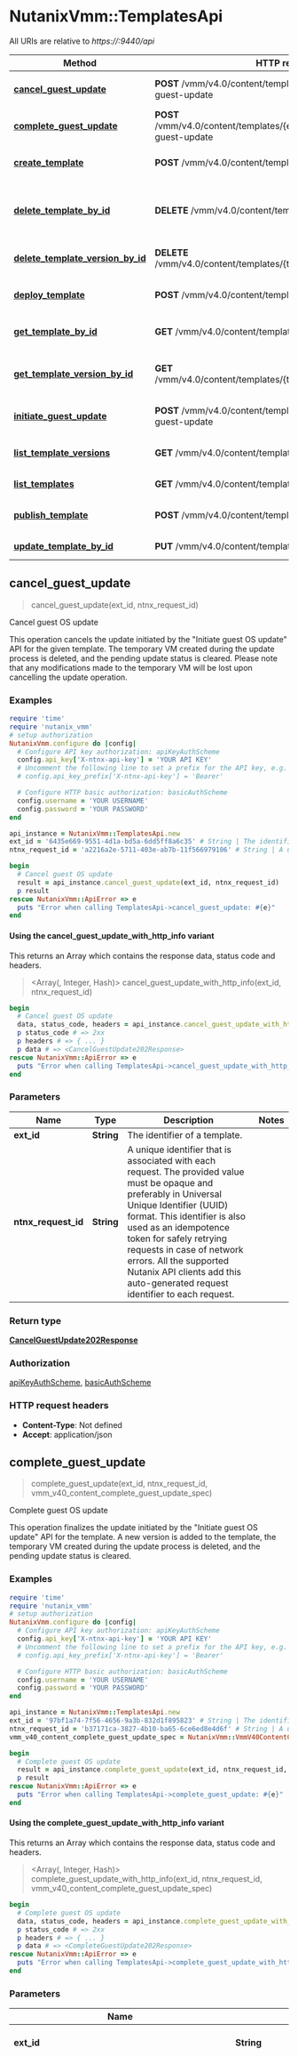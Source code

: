 # NutanixVmm::TemplatesApi

All URIs are relative to *https://:9440/api*

| Method | HTTP request | Description |
| ------ | ------------ | ----------- |
| [**cancel_guest_update**](TemplatesApi.md#cancel_guest_update) | **POST** /vmm/v4.0/content/templates/{extId}/$actions/cancel-guest-update | Cancel guest OS update |
| [**complete_guest_update**](TemplatesApi.md#complete_guest_update) | **POST** /vmm/v4.0/content/templates/{extId}/$actions/complete-guest-update | Complete guest OS update |
| [**create_template**](TemplatesApi.md#create_template) | **POST** /vmm/v4.0/content/templates | Create template from a VM |
| [**delete_template_by_id**](TemplatesApi.md#delete_template_by_id) | **DELETE** /vmm/v4.0/content/templates/{extId} | Delete a template and its associated versions |
| [**delete_template_version_by_id**](TemplatesApi.md#delete_template_version_by_id) | **DELETE** /vmm/v4.0/content/templates/{templateExtId}/versions/{extId} | Delete a template version |
| [**deploy_template**](TemplatesApi.md#deploy_template) | **POST** /vmm/v4.0/content/templates/{extId}/$actions/deploy | Deploy VMs from a template |
| [**get_template_by_id**](TemplatesApi.md#get_template_by_id) | **GET** /vmm/v4.0/content/templates/{extId} | Get template details |
| [**get_template_version_by_id**](TemplatesApi.md#get_template_version_by_id) | **GET** /vmm/v4.0/content/templates/{templateExtId}/versions/{extId} | Get the template version detail |
| [**initiate_guest_update**](TemplatesApi.md#initiate_guest_update) | **POST** /vmm/v4.0/content/templates/{extId}/$actions/initiate-guest-update | Initiate guest OS updates |
| [**list_template_versions**](TemplatesApi.md#list_template_versions) | **GET** /vmm/v4.0/content/templates/{templateExtId}/versions | List all versions in a template |
| [**list_templates**](TemplatesApi.md#list_templates) | **GET** /vmm/v4.0/content/templates | List all templates |
| [**publish_template**](TemplatesApi.md#publish_template) | **POST** /vmm/v4.0/content/templates/{extId}/$actions/publish | Set an active version |
| [**update_template_by_id**](TemplatesApi.md#update_template_by_id) | **PUT** /vmm/v4.0/content/templates/{extId} | Update a template |


## cancel_guest_update

> <CancelGuestUpdate202Response> cancel_guest_update(ext_id, ntnx_request_id)

Cancel guest OS update

This operation cancels the update initiated by the \"Initiate guest OS update\" API for the given template. The temporary VM created during the update process is deleted, and the pending update status is cleared. Please note that any modifications made to the temporary VM will be lost upon cancelling the update operation. 

### Examples

```ruby
require 'time'
require 'nutanix_vmm'
# setup authorization
NutanixVmm.configure do |config|
  # Configure API key authorization: apiKeyAuthScheme
  config.api_key['X-ntnx-api-key'] = 'YOUR API KEY'
  # Uncomment the following line to set a prefix for the API key, e.g. 'Bearer' (defaults to nil)
  # config.api_key_prefix['X-ntnx-api-key'] = 'Bearer'

  # Configure HTTP basic authorization: basicAuthScheme
  config.username = 'YOUR USERNAME'
  config.password = 'YOUR PASSWORD'
end

api_instance = NutanixVmm::TemplatesApi.new
ext_id = '6435e669-9551-4d1a-bd5a-6dd5ff8a6c35' # String | The identifier of a template.
ntnx_request_id = 'a2216a2e-5711-403e-ab7b-11f566979106' # String | A unique identifier that is associated with each request. The provided value must be opaque and preferably in Universal Unique Identifier (UUID) format. This identifier is also used as an idempotence token for safely retrying requests in case of network errors. All the supported Nutanix API clients add this auto-generated request identifier to each request. 

begin
  # Cancel guest OS update
  result = api_instance.cancel_guest_update(ext_id, ntnx_request_id)
  p result
rescue NutanixVmm::ApiError => e
  puts "Error when calling TemplatesApi->cancel_guest_update: #{e}"
end
```

#### Using the cancel_guest_update_with_http_info variant

This returns an Array which contains the response data, status code and headers.

> <Array(<CancelGuestUpdate202Response>, Integer, Hash)> cancel_guest_update_with_http_info(ext_id, ntnx_request_id)

```ruby
begin
  # Cancel guest OS update
  data, status_code, headers = api_instance.cancel_guest_update_with_http_info(ext_id, ntnx_request_id)
  p status_code # => 2xx
  p headers # => { ... }
  p data # => <CancelGuestUpdate202Response>
rescue NutanixVmm::ApiError => e
  puts "Error when calling TemplatesApi->cancel_guest_update_with_http_info: #{e}"
end
```

### Parameters

| Name | Type | Description | Notes |
| ---- | ---- | ----------- | ----- |
| **ext_id** | **String** | The identifier of a template. |  |
| **ntnx_request_id** | **String** | A unique identifier that is associated with each request. The provided value must be opaque and preferably in Universal Unique Identifier (UUID) format. This identifier is also used as an idempotence token for safely retrying requests in case of network errors. All the supported Nutanix API clients add this auto-generated request identifier to each request.  |  |

### Return type

[**CancelGuestUpdate202Response**](CancelGuestUpdate202Response.md)

### Authorization

[apiKeyAuthScheme](../README.md#apiKeyAuthScheme), [basicAuthScheme](../README.md#basicAuthScheme)

### HTTP request headers

- **Content-Type**: Not defined
- **Accept**: application/json


## complete_guest_update

> <CompleteGuestUpdate202Response> complete_guest_update(ext_id, ntnx_request_id, vmm_v40_content_complete_guest_update_spec)

Complete guest OS update

This operation finalizes the update initiated by the \"Initiate guest OS update\" API for the template. A new version is added to the template, the temporary VM created during the update process is deleted, and the pending update status is cleared. 

### Examples

```ruby
require 'time'
require 'nutanix_vmm'
# setup authorization
NutanixVmm.configure do |config|
  # Configure API key authorization: apiKeyAuthScheme
  config.api_key['X-ntnx-api-key'] = 'YOUR API KEY'
  # Uncomment the following line to set a prefix for the API key, e.g. 'Bearer' (defaults to nil)
  # config.api_key_prefix['X-ntnx-api-key'] = 'Bearer'

  # Configure HTTP basic authorization: basicAuthScheme
  config.username = 'YOUR USERNAME'
  config.password = 'YOUR PASSWORD'
end

api_instance = NutanixVmm::TemplatesApi.new
ext_id = '97bf1a74-7f56-4656-9a3b-832d1f895823' # String | The identifier of a template.
ntnx_request_id = 'b37171ca-3827-4b10-ba65-6ce6ed8e4d6f' # String | A unique identifier that is associated with each request. The provided value must be opaque and preferably in Universal Unique Identifier (UUID) format. This identifier is also used as an idempotence token for safely retrying requests in case of network errors. All the supported Nutanix API clients add this auto-generated request identifier to each request. 
vmm_v40_content_complete_guest_update_spec = NutanixVmm::VmmV40ContentCompleteGuestUpdateSpec.new({version_name: 'v2.1', version_description: 'Updated version with 8GB memory.'}) # VmmV40ContentCompleteGuestUpdateSpec | Request to complete the ongoing guest update on a template.

begin
  # Complete guest OS update
  result = api_instance.complete_guest_update(ext_id, ntnx_request_id, vmm_v40_content_complete_guest_update_spec)
  p result
rescue NutanixVmm::ApiError => e
  puts "Error when calling TemplatesApi->complete_guest_update: #{e}"
end
```

#### Using the complete_guest_update_with_http_info variant

This returns an Array which contains the response data, status code and headers.

> <Array(<CompleteGuestUpdate202Response>, Integer, Hash)> complete_guest_update_with_http_info(ext_id, ntnx_request_id, vmm_v40_content_complete_guest_update_spec)

```ruby
begin
  # Complete guest OS update
  data, status_code, headers = api_instance.complete_guest_update_with_http_info(ext_id, ntnx_request_id, vmm_v40_content_complete_guest_update_spec)
  p status_code # => 2xx
  p headers # => { ... }
  p data # => <CompleteGuestUpdate202Response>
rescue NutanixVmm::ApiError => e
  puts "Error when calling TemplatesApi->complete_guest_update_with_http_info: #{e}"
end
```

### Parameters

| Name | Type | Description | Notes |
| ---- | ---- | ----------- | ----- |
| **ext_id** | **String** | The identifier of a template. |  |
| **ntnx_request_id** | **String** | A unique identifier that is associated with each request. The provided value must be opaque and preferably in Universal Unique Identifier (UUID) format. This identifier is also used as an idempotence token for safely retrying requests in case of network errors. All the supported Nutanix API clients add this auto-generated request identifier to each request.  |  |
| **vmm_v40_content_complete_guest_update_spec** | [**VmmV40ContentCompleteGuestUpdateSpec**](VmmV40ContentCompleteGuestUpdateSpec.md) | Request to complete the ongoing guest update on a template. |  |

### Return type

[**CompleteGuestUpdate202Response**](CompleteGuestUpdate202Response.md)

### Authorization

[apiKeyAuthScheme](../README.md#apiKeyAuthScheme), [basicAuthScheme](../README.md#basicAuthScheme)

### HTTP request headers

- **Content-Type**: application/json
- **Accept**: application/json


## create_template

> <CreateTemplate202Response> create_template(ntnx_request_id, vmm_v40_content_template)

Create template from a VM

Creates a template from the given VM identifier. A template stores the VM configuration and disks from the source VM. 

### Examples

```ruby
require 'time'
require 'nutanix_vmm'
# setup authorization
NutanixVmm.configure do |config|
  # Configure API key authorization: apiKeyAuthScheme
  config.api_key['X-ntnx-api-key'] = 'YOUR API KEY'
  # Uncomment the following line to set a prefix for the API key, e.g. 'Bearer' (defaults to nil)
  # config.api_key_prefix['X-ntnx-api-key'] = 'Bearer'

  # Configure HTTP basic authorization: basicAuthScheme
  config.username = 'YOUR USERNAME'
  config.password = 'YOUR PASSWORD'
end

api_instance = NutanixVmm::TemplatesApi.new
ntnx_request_id = '5e9c8e77-795f-4ca0-b022-27220c83c6c9' # String | A unique identifier that is associated with each request. The provided value must be opaque and preferably in Universal Unique Identifier (UUID) format. This identifier is also used as an idempotence token for safely retrying requests in case of network errors. All the supported Nutanix API clients add this auto-generated request identifier to each request. 
vmm_v40_content_template = NutanixVmm::VmmV40ContentTemplate.new # VmmV40ContentTemplate | Request to create a template.

begin
  # Create template from a VM
  result = api_instance.create_template(ntnx_request_id, vmm_v40_content_template)
  p result
rescue NutanixVmm::ApiError => e
  puts "Error when calling TemplatesApi->create_template: #{e}"
end
```

#### Using the create_template_with_http_info variant

This returns an Array which contains the response data, status code and headers.

> <Array(<CreateTemplate202Response>, Integer, Hash)> create_template_with_http_info(ntnx_request_id, vmm_v40_content_template)

```ruby
begin
  # Create template from a VM
  data, status_code, headers = api_instance.create_template_with_http_info(ntnx_request_id, vmm_v40_content_template)
  p status_code # => 2xx
  p headers # => { ... }
  p data # => <CreateTemplate202Response>
rescue NutanixVmm::ApiError => e
  puts "Error when calling TemplatesApi->create_template_with_http_info: #{e}"
end
```

### Parameters

| Name | Type | Description | Notes |
| ---- | ---- | ----------- | ----- |
| **ntnx_request_id** | **String** | A unique identifier that is associated with each request. The provided value must be opaque and preferably in Universal Unique Identifier (UUID) format. This identifier is also used as an idempotence token for safely retrying requests in case of network errors. All the supported Nutanix API clients add this auto-generated request identifier to each request.  |  |
| **vmm_v40_content_template** | [**VmmV40ContentTemplate**](VmmV40ContentTemplate.md) | Request to create a template. |  |

### Return type

[**CreateTemplate202Response**](CreateTemplate202Response.md)

### Authorization

[apiKeyAuthScheme](../README.md#apiKeyAuthScheme), [basicAuthScheme](../README.md#basicAuthScheme)

### HTTP request headers

- **Content-Type**: application/json
- **Accept**: application/json


## delete_template_by_id

> <DeleteTemplateById202Response> delete_template_by_id(ext_id, ntnx_request_id)

Delete a template and its associated versions

Deletes the template and all of its versions for a given template identifier.

### Examples

```ruby
require 'time'
require 'nutanix_vmm'
# setup authorization
NutanixVmm.configure do |config|
  # Configure API key authorization: apiKeyAuthScheme
  config.api_key['X-ntnx-api-key'] = 'YOUR API KEY'
  # Uncomment the following line to set a prefix for the API key, e.g. 'Bearer' (defaults to nil)
  # config.api_key_prefix['X-ntnx-api-key'] = 'Bearer'

  # Configure HTTP basic authorization: basicAuthScheme
  config.username = 'YOUR USERNAME'
  config.password = 'YOUR PASSWORD'
end

api_instance = NutanixVmm::TemplatesApi.new
ext_id = 'df8eacd0-f3c9-4b45-a53a-0d2b13158bf0' # String | The identifier of a template.
ntnx_request_id = 'c2009969-30d0-474b-b8f6-947b70d63c00' # String | A unique identifier that is associated with each request. The provided value must be opaque and preferably in Universal Unique Identifier (UUID) format. This identifier is also used as an idempotence token for safely retrying requests in case of network errors. All the supported Nutanix API clients add this auto-generated request identifier to each request. 

begin
  # Delete a template and its associated versions
  result = api_instance.delete_template_by_id(ext_id, ntnx_request_id)
  p result
rescue NutanixVmm::ApiError => e
  puts "Error when calling TemplatesApi->delete_template_by_id: #{e}"
end
```

#### Using the delete_template_by_id_with_http_info variant

This returns an Array which contains the response data, status code and headers.

> <Array(<DeleteTemplateById202Response>, Integer, Hash)> delete_template_by_id_with_http_info(ext_id, ntnx_request_id)

```ruby
begin
  # Delete a template and its associated versions
  data, status_code, headers = api_instance.delete_template_by_id_with_http_info(ext_id, ntnx_request_id)
  p status_code # => 2xx
  p headers # => { ... }
  p data # => <DeleteTemplateById202Response>
rescue NutanixVmm::ApiError => e
  puts "Error when calling TemplatesApi->delete_template_by_id_with_http_info: #{e}"
end
```

### Parameters

| Name | Type | Description | Notes |
| ---- | ---- | ----------- | ----- |
| **ext_id** | **String** | The identifier of a template. |  |
| **ntnx_request_id** | **String** | A unique identifier that is associated with each request. The provided value must be opaque and preferably in Universal Unique Identifier (UUID) format. This identifier is also used as an idempotence token for safely retrying requests in case of network errors. All the supported Nutanix API clients add this auto-generated request identifier to each request.  |  |

### Return type

[**DeleteTemplateById202Response**](DeleteTemplateById202Response.md)

### Authorization

[apiKeyAuthScheme](../README.md#apiKeyAuthScheme), [basicAuthScheme](../README.md#basicAuthScheme)

### HTTP request headers

- **Content-Type**: Not defined
- **Accept**: application/json


## delete_template_version_by_id

> <DeleteTemplateVersionById202Response> delete_template_version_by_id(template_ext_id, ext_id, ntnx_request_id)

Delete a template version

Deletes a version for the given template version identifier.

### Examples

```ruby
require 'time'
require 'nutanix_vmm'
# setup authorization
NutanixVmm.configure do |config|
  # Configure API key authorization: apiKeyAuthScheme
  config.api_key['X-ntnx-api-key'] = 'YOUR API KEY'
  # Uncomment the following line to set a prefix for the API key, e.g. 'Bearer' (defaults to nil)
  # config.api_key_prefix['X-ntnx-api-key'] = 'Bearer'

  # Configure HTTP basic authorization: basicAuthScheme
  config.username = 'YOUR USERNAME'
  config.password = 'YOUR PASSWORD'
end

api_instance = NutanixVmm::TemplatesApi.new
template_ext_id = '83c3f822-6fed-4d74-b776-f3483acb869b' # String | The identifier of a template.
ext_id = '33ea64f0-827f-4303-878b-dd0fffd907af' # String | The identifier of a version.
ntnx_request_id = '1603dc48-7fb7-43d2-ae70-338bc52e223d' # String | A unique identifier that is associated with each request. The provided value must be opaque and preferably in Universal Unique Identifier (UUID) format. This identifier is also used as an idempotence token for safely retrying requests in case of network errors. All the supported Nutanix API clients add this auto-generated request identifier to each request. 

begin
  # Delete a template version
  result = api_instance.delete_template_version_by_id(template_ext_id, ext_id, ntnx_request_id)
  p result
rescue NutanixVmm::ApiError => e
  puts "Error when calling TemplatesApi->delete_template_version_by_id: #{e}"
end
```

#### Using the delete_template_version_by_id_with_http_info variant

This returns an Array which contains the response data, status code and headers.

> <Array(<DeleteTemplateVersionById202Response>, Integer, Hash)> delete_template_version_by_id_with_http_info(template_ext_id, ext_id, ntnx_request_id)

```ruby
begin
  # Delete a template version
  data, status_code, headers = api_instance.delete_template_version_by_id_with_http_info(template_ext_id, ext_id, ntnx_request_id)
  p status_code # => 2xx
  p headers # => { ... }
  p data # => <DeleteTemplateVersionById202Response>
rescue NutanixVmm::ApiError => e
  puts "Error when calling TemplatesApi->delete_template_version_by_id_with_http_info: #{e}"
end
```

### Parameters

| Name | Type | Description | Notes |
| ---- | ---- | ----------- | ----- |
| **template_ext_id** | **String** | The identifier of a template. |  |
| **ext_id** | **String** | The identifier of a version. |  |
| **ntnx_request_id** | **String** | A unique identifier that is associated with each request. The provided value must be opaque and preferably in Universal Unique Identifier (UUID) format. This identifier is also used as an idempotence token for safely retrying requests in case of network errors. All the supported Nutanix API clients add this auto-generated request identifier to each request.  |  |

### Return type

[**DeleteTemplateVersionById202Response**](DeleteTemplateVersionById202Response.md)

### Authorization

[apiKeyAuthScheme](../README.md#apiKeyAuthScheme), [basicAuthScheme](../README.md#basicAuthScheme)

### HTTP request headers

- **Content-Type**: Not defined
- **Accept**: application/json


## deploy_template

> <DeployTemplate202Response> deploy_template(ext_id, ntnx_request_id, vmm_v40_content_template_deployment)

Deploy VMs from a template

Deploys one or more VMs from a template. You can specify the number of VMs to deploy and their corresponding VM configuration overrides. 

### Examples

```ruby
require 'time'
require 'nutanix_vmm'
# setup authorization
NutanixVmm.configure do |config|
  # Configure API key authorization: apiKeyAuthScheme
  config.api_key['X-ntnx-api-key'] = 'YOUR API KEY'
  # Uncomment the following line to set a prefix for the API key, e.g. 'Bearer' (defaults to nil)
  # config.api_key_prefix['X-ntnx-api-key'] = 'Bearer'

  # Configure HTTP basic authorization: basicAuthScheme
  config.username = 'YOUR USERNAME'
  config.password = 'YOUR PASSWORD'
end

api_instance = NutanixVmm::TemplatesApi.new
ext_id = 'f748d5c7-41f8-4663-8d8d-c35409c176ff' # String | The identifier of a template.
ntnx_request_id = '4a4d32fd-8025-4ff0-a122-a032713ed0f8' # String | A unique identifier that is associated with each request. The provided value must be opaque and preferably in Universal Unique Identifier (UUID) format. This identifier is also used as an idempotence token for safely retrying requests in case of network errors. All the supported Nutanix API clients add this auto-generated request identifier to each request. 
vmm_v40_content_template_deployment = NutanixVmm::VmmV40ContentTemplateDeployment.new({number_of_vms: 37, cluster_reference: '86067a02-67ae-497a-ab47-d32b79090b65'}) # VmmV40ContentTemplateDeployment | Request to deploy VMs from a template.

begin
  # Deploy VMs from a template
  result = api_instance.deploy_template(ext_id, ntnx_request_id, vmm_v40_content_template_deployment)
  p result
rescue NutanixVmm::ApiError => e
  puts "Error when calling TemplatesApi->deploy_template: #{e}"
end
```

#### Using the deploy_template_with_http_info variant

This returns an Array which contains the response data, status code and headers.

> <Array(<DeployTemplate202Response>, Integer, Hash)> deploy_template_with_http_info(ext_id, ntnx_request_id, vmm_v40_content_template_deployment)

```ruby
begin
  # Deploy VMs from a template
  data, status_code, headers = api_instance.deploy_template_with_http_info(ext_id, ntnx_request_id, vmm_v40_content_template_deployment)
  p status_code # => 2xx
  p headers # => { ... }
  p data # => <DeployTemplate202Response>
rescue NutanixVmm::ApiError => e
  puts "Error when calling TemplatesApi->deploy_template_with_http_info: #{e}"
end
```

### Parameters

| Name | Type | Description | Notes |
| ---- | ---- | ----------- | ----- |
| **ext_id** | **String** | The identifier of a template. |  |
| **ntnx_request_id** | **String** | A unique identifier that is associated with each request. The provided value must be opaque and preferably in Universal Unique Identifier (UUID) format. This identifier is also used as an idempotence token for safely retrying requests in case of network errors. All the supported Nutanix API clients add this auto-generated request identifier to each request.  |  |
| **vmm_v40_content_template_deployment** | [**VmmV40ContentTemplateDeployment**](VmmV40ContentTemplateDeployment.md) | Request to deploy VMs from a template. |  |

### Return type

[**DeployTemplate202Response**](DeployTemplate202Response.md)

### Authorization

[apiKeyAuthScheme](../README.md#apiKeyAuthScheme), [basicAuthScheme](../README.md#basicAuthScheme)

### HTTP request headers

- **Content-Type**: application/json
- **Accept**: application/json


## get_template_by_id

> <GetTemplateById200Response> get_template_by_id(ext_id)

Get template details

Retrieves the template details for a given template identifier.

### Examples

```ruby
require 'time'
require 'nutanix_vmm'
# setup authorization
NutanixVmm.configure do |config|
  # Configure API key authorization: apiKeyAuthScheme
  config.api_key['X-ntnx-api-key'] = 'YOUR API KEY'
  # Uncomment the following line to set a prefix for the API key, e.g. 'Bearer' (defaults to nil)
  # config.api_key_prefix['X-ntnx-api-key'] = 'Bearer'

  # Configure HTTP basic authorization: basicAuthScheme
  config.username = 'YOUR USERNAME'
  config.password = 'YOUR PASSWORD'
end

api_instance = NutanixVmm::TemplatesApi.new
ext_id = '7ad31035-9e8b-4fb1-b8fd-fa39326887d8' # String | The identifier of a template.

begin
  # Get template details
  result = api_instance.get_template_by_id(ext_id)
  p result
rescue NutanixVmm::ApiError => e
  puts "Error when calling TemplatesApi->get_template_by_id: #{e}"
end
```

#### Using the get_template_by_id_with_http_info variant

This returns an Array which contains the response data, status code and headers.

> <Array(<GetTemplateById200Response>, Integer, Hash)> get_template_by_id_with_http_info(ext_id)

```ruby
begin
  # Get template details
  data, status_code, headers = api_instance.get_template_by_id_with_http_info(ext_id)
  p status_code # => 2xx
  p headers # => { ... }
  p data # => <GetTemplateById200Response>
rescue NutanixVmm::ApiError => e
  puts "Error when calling TemplatesApi->get_template_by_id_with_http_info: #{e}"
end
```

### Parameters

| Name | Type | Description | Notes |
| ---- | ---- | ----------- | ----- |
| **ext_id** | **String** | The identifier of a template. |  |

### Return type

[**GetTemplateById200Response**](GetTemplateById200Response.md)

### Authorization

[apiKeyAuthScheme](../README.md#apiKeyAuthScheme), [basicAuthScheme](../README.md#basicAuthScheme)

### HTTP request headers

- **Content-Type**: Not defined
- **Accept**: application/json


## get_template_version_by_id

> <GetTemplateVersionById200Response> get_template_version_by_id(template_ext_id, ext_id)

Get the template version detail

Retrieves the template version details of the given template and version identifier.

### Examples

```ruby
require 'time'
require 'nutanix_vmm'
# setup authorization
NutanixVmm.configure do |config|
  # Configure API key authorization: apiKeyAuthScheme
  config.api_key['X-ntnx-api-key'] = 'YOUR API KEY'
  # Uncomment the following line to set a prefix for the API key, e.g. 'Bearer' (defaults to nil)
  # config.api_key_prefix['X-ntnx-api-key'] = 'Bearer'

  # Configure HTTP basic authorization: basicAuthScheme
  config.username = 'YOUR USERNAME'
  config.password = 'YOUR PASSWORD'
end

api_instance = NutanixVmm::TemplatesApi.new
template_ext_id = '974d0a46-fe58-4785-a493-bf4f58ecb11c' # String | The identifier of a template.
ext_id = '454c49e5-aabf-45f1-a0b1-3cf46821571b' # String | The identifier of a version.

begin
  # Get the template version detail
  result = api_instance.get_template_version_by_id(template_ext_id, ext_id)
  p result
rescue NutanixVmm::ApiError => e
  puts "Error when calling TemplatesApi->get_template_version_by_id: #{e}"
end
```

#### Using the get_template_version_by_id_with_http_info variant

This returns an Array which contains the response data, status code and headers.

> <Array(<GetTemplateVersionById200Response>, Integer, Hash)> get_template_version_by_id_with_http_info(template_ext_id, ext_id)

```ruby
begin
  # Get the template version detail
  data, status_code, headers = api_instance.get_template_version_by_id_with_http_info(template_ext_id, ext_id)
  p status_code # => 2xx
  p headers # => { ... }
  p data # => <GetTemplateVersionById200Response>
rescue NutanixVmm::ApiError => e
  puts "Error when calling TemplatesApi->get_template_version_by_id_with_http_info: #{e}"
end
```

### Parameters

| Name | Type | Description | Notes |
| ---- | ---- | ----------- | ----- |
| **template_ext_id** | **String** | The identifier of a template. |  |
| **ext_id** | **String** | The identifier of a version. |  |

### Return type

[**GetTemplateVersionById200Response**](GetTemplateVersionById200Response.md)

### Authorization

[apiKeyAuthScheme](../README.md#apiKeyAuthScheme), [basicAuthScheme](../README.md#basicAuthScheme)

### HTTP request headers

- **Content-Type**: Not defined
- **Accept**: application/json


## initiate_guest_update

> <InitiateGuestUpdate202Response> initiate_guest_update(ext_id, ntnx_request_id, opts)

Initiate guest OS updates

Initiates the process of updating the Guest OS from a given template version identifier. Only one guest OS update can be initiated for a template at a time. A temporary VM is created where the guest OS updates will be applied. The user must make the necessary modifications to this temporary VM. After completing the modifications, the user should issue the \"Complete Guest OS Update\" command to finalize the update. The \"Cancel Guest OS Update\" command can be issued at any time to abort an ongoing update. 

### Examples

```ruby
require 'time'
require 'nutanix_vmm'
# setup authorization
NutanixVmm.configure do |config|
  # Configure API key authorization: apiKeyAuthScheme
  config.api_key['X-ntnx-api-key'] = 'YOUR API KEY'
  # Uncomment the following line to set a prefix for the API key, e.g. 'Bearer' (defaults to nil)
  # config.api_key_prefix['X-ntnx-api-key'] = 'Bearer'

  # Configure HTTP basic authorization: basicAuthScheme
  config.username = 'YOUR USERNAME'
  config.password = 'YOUR PASSWORD'
end

api_instance = NutanixVmm::TemplatesApi.new
ext_id = 'eff1ac28-272f-4cbc-ae43-b8666b29ec07' # String | The identifier of a template.
ntnx_request_id = '3fca1a91-1deb-40d9-a656-d156319985be' # String | A unique identifier that is associated with each request. The provided value must be opaque and preferably in Universal Unique Identifier (UUID) format. This identifier is also used as an idempotence token for safely retrying requests in case of network errors. All the supported Nutanix API clients add this auto-generated request identifier to each request. 
opts = {
  vmm_v40_content_initiate_guest_update_spec: NutanixVmm::VmmV40ContentInitiateGuestUpdateSpec.new # VmmV40ContentInitiateGuestUpdateSpec | Request to initiate guest update on a template.
}

begin
  # Initiate guest OS updates
  result = api_instance.initiate_guest_update(ext_id, ntnx_request_id, opts)
  p result
rescue NutanixVmm::ApiError => e
  puts "Error when calling TemplatesApi->initiate_guest_update: #{e}"
end
```

#### Using the initiate_guest_update_with_http_info variant

This returns an Array which contains the response data, status code and headers.

> <Array(<InitiateGuestUpdate202Response>, Integer, Hash)> initiate_guest_update_with_http_info(ext_id, ntnx_request_id, opts)

```ruby
begin
  # Initiate guest OS updates
  data, status_code, headers = api_instance.initiate_guest_update_with_http_info(ext_id, ntnx_request_id, opts)
  p status_code # => 2xx
  p headers # => { ... }
  p data # => <InitiateGuestUpdate202Response>
rescue NutanixVmm::ApiError => e
  puts "Error when calling TemplatesApi->initiate_guest_update_with_http_info: #{e}"
end
```

### Parameters

| Name | Type | Description | Notes |
| ---- | ---- | ----------- | ----- |
| **ext_id** | **String** | The identifier of a template. |  |
| **ntnx_request_id** | **String** | A unique identifier that is associated with each request. The provided value must be opaque and preferably in Universal Unique Identifier (UUID) format. This identifier is also used as an idempotence token for safely retrying requests in case of network errors. All the supported Nutanix API clients add this auto-generated request identifier to each request.  |  |
| **vmm_v40_content_initiate_guest_update_spec** | [**VmmV40ContentInitiateGuestUpdateSpec**](VmmV40ContentInitiateGuestUpdateSpec.md) | Request to initiate guest update on a template. | [optional] |

### Return type

[**InitiateGuestUpdate202Response**](InitiateGuestUpdate202Response.md)

### Authorization

[apiKeyAuthScheme](../README.md#apiKeyAuthScheme), [basicAuthScheme](../README.md#basicAuthScheme)

### HTTP request headers

- **Content-Type**: application/json
- **Accept**: application/json


## list_template_versions

> <ListTemplateVersions200Response> list_template_versions(template_ext_id, opts)

List all versions in a template

Lists all the versions of a template with details such as name, description, VM configuration and so on. This operation supports filtering, sorting and pagination. 

### Examples

```ruby
require 'time'
require 'nutanix_vmm'
# setup authorization
NutanixVmm.configure do |config|
  # Configure API key authorization: apiKeyAuthScheme
  config.api_key['X-ntnx-api-key'] = 'YOUR API KEY'
  # Uncomment the following line to set a prefix for the API key, e.g. 'Bearer' (defaults to nil)
  # config.api_key_prefix['X-ntnx-api-key'] = 'Bearer'

  # Configure HTTP basic authorization: basicAuthScheme
  config.username = 'YOUR USERNAME'
  config.password = 'YOUR PASSWORD'
end

api_instance = NutanixVmm::TemplatesApi.new
template_ext_id = '1578865a-a16d-46f0-912e-6e4945816981' # String | The identifier of a template.
opts = {
  page: 56, # Integer | A URL query parameter that specifies the page number of the result set. It must be a positive integer between 0 and the maximum number of pages that are available for that resource. Any number out of this range might lead to no results. 
  limit: 56, # Integer | A URL query parameter that specifies the total number of records returned in the result set.  Must be a positive integer between 1 and 100. Any number out of this range will lead to a validation error. If the limit is not provided, a default value of 50 records will be returned in the result set. 
  filter: 'filter_example', # String | A URL query parameter that allows clients to filter a collection of resources. The expression specified with $filter is evaluated for each resource in the collection, and only items where the expression evaluates to true are included in the response. Expression specified with the $filter must conform to the [OData V4.01](https://docs.oasis-open.org/odata/odata/v4.01/odata-v4.01-part1-protocol.html) URL conventions. For example, filter '$filter=name eq 'karbon-ntnx-1.0' would filter the result on cluster name 'karbon-ntnx1.0', filter '$filter=startswith(name, 'C')' would filter on cluster name starting with 'C'. The filter can be applied to the following fields: - versionName 
  orderby: 'orderby_example', # String | A URL query parameter that allows clients to specify the sort criteria for the returned list of objects. Resources can be sorted in ascending order using asc or descending order using desc. If asc or desc are not specified, the resources will be sorted in ascending order by default. For example, '$orderby=templateName desc' would get all templates sorted by templateName in descending order. The orderby can be applied to the following fields: - createTime - versionName 
  select: 'select_example' # String | A URL query parameter that allows clients to request a specific set of properties for each entity or complex type. Expression specified with the $select must conform to the [OData V4.01](https://docs.oasis-open.org/odata/odata/v4.01/odata-v4.01-part1-protocol.html) URL conventions. If a $select expression consists of a single select item that is an asterisk (i.e., *), then all properties on the matching resource will be returned. - createTime - createdBy - isActiveVersion - isGcOverrideEnabled - versionDescription - versionName - vmSpec 
}

begin
  # List all versions in a template
  result = api_instance.list_template_versions(template_ext_id, opts)
  p result
rescue NutanixVmm::ApiError => e
  puts "Error when calling TemplatesApi->list_template_versions: #{e}"
end
```

#### Using the list_template_versions_with_http_info variant

This returns an Array which contains the response data, status code and headers.

> <Array(<ListTemplateVersions200Response>, Integer, Hash)> list_template_versions_with_http_info(template_ext_id, opts)

```ruby
begin
  # List all versions in a template
  data, status_code, headers = api_instance.list_template_versions_with_http_info(template_ext_id, opts)
  p status_code # => 2xx
  p headers # => { ... }
  p data # => <ListTemplateVersions200Response>
rescue NutanixVmm::ApiError => e
  puts "Error when calling TemplatesApi->list_template_versions_with_http_info: #{e}"
end
```

### Parameters

| Name | Type | Description | Notes |
| ---- | ---- | ----------- | ----- |
| **template_ext_id** | **String** | The identifier of a template. |  |
| **page** | **Integer** | A URL query parameter that specifies the page number of the result set. It must be a positive integer between 0 and the maximum number of pages that are available for that resource. Any number out of this range might lead to no results.  | [optional][default to 0] |
| **limit** | **Integer** | A URL query parameter that specifies the total number of records returned in the result set.  Must be a positive integer between 1 and 100. Any number out of this range will lead to a validation error. If the limit is not provided, a default value of 50 records will be returned in the result set.  | [optional][default to 50] |
| **filter** | **String** | A URL query parameter that allows clients to filter a collection of resources. The expression specified with $filter is evaluated for each resource in the collection, and only items where the expression evaluates to true are included in the response. Expression specified with the $filter must conform to the [OData V4.01](https://docs.oasis-open.org/odata/odata/v4.01/odata-v4.01-part1-protocol.html) URL conventions. For example, filter &#39;$filter&#x3D;name eq &#39;karbon-ntnx-1.0&#39; would filter the result on cluster name &#39;karbon-ntnx1.0&#39;, filter &#39;$filter&#x3D;startswith(name, &#39;C&#39;)&#39; would filter on cluster name starting with &#39;C&#39;. The filter can be applied to the following fields: - versionName  | [optional] |
| **orderby** | **String** | A URL query parameter that allows clients to specify the sort criteria for the returned list of objects. Resources can be sorted in ascending order using asc or descending order using desc. If asc or desc are not specified, the resources will be sorted in ascending order by default. For example, &#39;$orderby&#x3D;templateName desc&#39; would get all templates sorted by templateName in descending order. The orderby can be applied to the following fields: - createTime - versionName  | [optional] |
| **select** | **String** | A URL query parameter that allows clients to request a specific set of properties for each entity or complex type. Expression specified with the $select must conform to the [OData V4.01](https://docs.oasis-open.org/odata/odata/v4.01/odata-v4.01-part1-protocol.html) URL conventions. If a $select expression consists of a single select item that is an asterisk (i.e., *), then all properties on the matching resource will be returned. - createTime - createdBy - isActiveVersion - isGcOverrideEnabled - versionDescription - versionName - vmSpec  | [optional] |

### Return type

[**ListTemplateVersions200Response**](ListTemplateVersions200Response.md)

### Authorization

[apiKeyAuthScheme](../README.md#apiKeyAuthScheme), [basicAuthScheme](../README.md#basicAuthScheme)

### HTTP request headers

- **Content-Type**: Not defined
- **Accept**: application/json


## list_templates

> <ListTemplates200Response> list_templates(opts)

List all templates

Lists templates with details such as name, description, VM configuration and so on. This operation supports filtering, sorting and pagination. 

### Examples

```ruby
require 'time'
require 'nutanix_vmm'
# setup authorization
NutanixVmm.configure do |config|
  # Configure API key authorization: apiKeyAuthScheme
  config.api_key['X-ntnx-api-key'] = 'YOUR API KEY'
  # Uncomment the following line to set a prefix for the API key, e.g. 'Bearer' (defaults to nil)
  # config.api_key_prefix['X-ntnx-api-key'] = 'Bearer'

  # Configure HTTP basic authorization: basicAuthScheme
  config.username = 'YOUR USERNAME'
  config.password = 'YOUR PASSWORD'
end

api_instance = NutanixVmm::TemplatesApi.new
opts = {
  page: 56, # Integer | A URL query parameter that specifies the page number of the result set. It must be a positive integer between 0 and the maximum number of pages that are available for that resource. Any number out of this range might lead to no results. 
  limit: 56, # Integer | A URL query parameter that specifies the total number of records returned in the result set.  Must be a positive integer between 1 and 100. Any number out of this range will lead to a validation error. If the limit is not provided, a default value of 50 records will be returned in the result set. 
  filter: 'filter_example', # String | A URL query parameter that allows clients to filter a collection of resources. The expression specified with $filter is evaluated for each resource in the collection, and only items where the expression evaluates to true are included in the response. Expression specified with the $filter must conform to the [OData V4.01](https://docs.oasis-open.org/odata/odata/v4.01/odata-v4.01-part1-protocol.html) URL conventions. For example, filter '$filter=name eq 'karbon-ntnx-1.0' would filter the result on cluster name 'karbon-ntnx1.0', filter '$filter=startswith(name, 'C')' would filter on cluster name starting with 'C'. The filter can be applied to the following fields: - templateName 
  orderby: 'orderby_example', # String | A URL query parameter that allows clients to specify the sort criteria for the returned list of objects. Resources can be sorted in ascending order using asc or descending order using desc. If asc or desc are not specified, the resources will be sorted in ascending order by default. For example, '$orderby=templateName desc' would get all templates sorted by templateName in descending order. The orderby can be applied to the following fields: - templateName - updateTime 
  select: 'select_example' # String | A URL query parameter that allows clients to request a specific set of properties for each entity or complex type. Expression specified with the $select must conform to the [OData V4.01](https://docs.oasis-open.org/odata/odata/v4.01/odata-v4.01-part1-protocol.html) URL conventions. If a $select expression consists of a single select item that is an asterisk (i.e., *), then all properties on the matching resource will be returned. - createTime - createdBy - guestUpdateStatus - templateDescription - templateName - templateVersionSpec - updateTime - updatedBy 
}

begin
  # List all templates
  result = api_instance.list_templates(opts)
  p result
rescue NutanixVmm::ApiError => e
  puts "Error when calling TemplatesApi->list_templates: #{e}"
end
```

#### Using the list_templates_with_http_info variant

This returns an Array which contains the response data, status code and headers.

> <Array(<ListTemplates200Response>, Integer, Hash)> list_templates_with_http_info(opts)

```ruby
begin
  # List all templates
  data, status_code, headers = api_instance.list_templates_with_http_info(opts)
  p status_code # => 2xx
  p headers # => { ... }
  p data # => <ListTemplates200Response>
rescue NutanixVmm::ApiError => e
  puts "Error when calling TemplatesApi->list_templates_with_http_info: #{e}"
end
```

### Parameters

| Name | Type | Description | Notes |
| ---- | ---- | ----------- | ----- |
| **page** | **Integer** | A URL query parameter that specifies the page number of the result set. It must be a positive integer between 0 and the maximum number of pages that are available for that resource. Any number out of this range might lead to no results.  | [optional][default to 0] |
| **limit** | **Integer** | A URL query parameter that specifies the total number of records returned in the result set.  Must be a positive integer between 1 and 100. Any number out of this range will lead to a validation error. If the limit is not provided, a default value of 50 records will be returned in the result set.  | [optional][default to 50] |
| **filter** | **String** | A URL query parameter that allows clients to filter a collection of resources. The expression specified with $filter is evaluated for each resource in the collection, and only items where the expression evaluates to true are included in the response. Expression specified with the $filter must conform to the [OData V4.01](https://docs.oasis-open.org/odata/odata/v4.01/odata-v4.01-part1-protocol.html) URL conventions. For example, filter &#39;$filter&#x3D;name eq &#39;karbon-ntnx-1.0&#39; would filter the result on cluster name &#39;karbon-ntnx1.0&#39;, filter &#39;$filter&#x3D;startswith(name, &#39;C&#39;)&#39; would filter on cluster name starting with &#39;C&#39;. The filter can be applied to the following fields: - templateName  | [optional] |
| **orderby** | **String** | A URL query parameter that allows clients to specify the sort criteria for the returned list of objects. Resources can be sorted in ascending order using asc or descending order using desc. If asc or desc are not specified, the resources will be sorted in ascending order by default. For example, &#39;$orderby&#x3D;templateName desc&#39; would get all templates sorted by templateName in descending order. The orderby can be applied to the following fields: - templateName - updateTime  | [optional] |
| **select** | **String** | A URL query parameter that allows clients to request a specific set of properties for each entity or complex type. Expression specified with the $select must conform to the [OData V4.01](https://docs.oasis-open.org/odata/odata/v4.01/odata-v4.01-part1-protocol.html) URL conventions. If a $select expression consists of a single select item that is an asterisk (i.e., *), then all properties on the matching resource will be returned. - createTime - createdBy - guestUpdateStatus - templateDescription - templateName - templateVersionSpec - updateTime - updatedBy  | [optional] |

### Return type

[**ListTemplates200Response**](ListTemplates200Response.md)

### Authorization

[apiKeyAuthScheme](../README.md#apiKeyAuthScheme), [basicAuthScheme](../README.md#basicAuthScheme)

### HTTP request headers

- **Content-Type**: Not defined
- **Accept**: application/json


## publish_template

> <PublishTemplate202Response> publish_template(ext_id, if_match, ntnx_request_id, vmm_v40_content_template_publish_spec)

Set an active version

Designate the template version identified by the given identifier as the active version. An active version is a default version for creating VMs from the template and starting the Guest OS Update. 

### Examples

```ruby
require 'time'
require 'nutanix_vmm'
# setup authorization
NutanixVmm.configure do |config|
  # Configure API key authorization: apiKeyAuthScheme
  config.api_key['X-ntnx-api-key'] = 'YOUR API KEY'
  # Uncomment the following line to set a prefix for the API key, e.g. 'Bearer' (defaults to nil)
  # config.api_key_prefix['X-ntnx-api-key'] = 'Bearer'

  # Configure HTTP basic authorization: basicAuthScheme
  config.username = 'YOUR USERNAME'
  config.password = 'YOUR PASSWORD'
end

api_instance = NutanixVmm::TemplatesApi.new
ext_id = '63a46a13-3ece-4bbc-9279-b264af6bfc00' # String | The identifier of a template.
if_match = 'if_match_example' # String | The If-Match request header makes the request conditional. When not provided the server will respond with an HTTP 428 (Precondition Required) response code indicating that the server requires the request to be conditional. The server will allow successful completion of PUT and PATCH operations, if the resource matches the ETag value returned to the response of a GET operation. If the conditional does not match, then an HTTP 412 (Precondition Failed) response 
ntnx_request_id = '48a33829-512f-4182-a3af-4ca3a2f92293' # String | A unique identifier that is associated with each request. The provided value must be opaque and preferably in Universal Unique Identifier (UUID) format. This identifier is also used as an idempotence token for safely retrying requests in case of network errors. All the supported Nutanix API clients add this auto-generated request identifier to each request. 
vmm_v40_content_template_publish_spec = NutanixVmm::VmmV40ContentTemplatePublishSpec.new({version_id: '181412fe-9b35-4209-83bd-cd2f299525ef'}) # VmmV40ContentTemplatePublishSpec | Request to publish version of a template.

begin
  # Set an active version
  result = api_instance.publish_template(ext_id, if_match, ntnx_request_id, vmm_v40_content_template_publish_spec)
  p result
rescue NutanixVmm::ApiError => e
  puts "Error when calling TemplatesApi->publish_template: #{e}"
end
```

#### Using the publish_template_with_http_info variant

This returns an Array which contains the response data, status code and headers.

> <Array(<PublishTemplate202Response>, Integer, Hash)> publish_template_with_http_info(ext_id, if_match, ntnx_request_id, vmm_v40_content_template_publish_spec)

```ruby
begin
  # Set an active version
  data, status_code, headers = api_instance.publish_template_with_http_info(ext_id, if_match, ntnx_request_id, vmm_v40_content_template_publish_spec)
  p status_code # => 2xx
  p headers # => { ... }
  p data # => <PublishTemplate202Response>
rescue NutanixVmm::ApiError => e
  puts "Error when calling TemplatesApi->publish_template_with_http_info: #{e}"
end
```

### Parameters

| Name | Type | Description | Notes |
| ---- | ---- | ----------- | ----- |
| **ext_id** | **String** | The identifier of a template. |  |
| **if_match** | **String** | The If-Match request header makes the request conditional. When not provided the server will respond with an HTTP 428 (Precondition Required) response code indicating that the server requires the request to be conditional. The server will allow successful completion of PUT and PATCH operations, if the resource matches the ETag value returned to the response of a GET operation. If the conditional does not match, then an HTTP 412 (Precondition Failed) response  |  |
| **ntnx_request_id** | **String** | A unique identifier that is associated with each request. The provided value must be opaque and preferably in Universal Unique Identifier (UUID) format. This identifier is also used as an idempotence token for safely retrying requests in case of network errors. All the supported Nutanix API clients add this auto-generated request identifier to each request.  |  |
| **vmm_v40_content_template_publish_spec** | [**VmmV40ContentTemplatePublishSpec**](VmmV40ContentTemplatePublishSpec.md) | Request to publish version of a template. |  |

### Return type

[**PublishTemplate202Response**](PublishTemplate202Response.md)

### Authorization

[apiKeyAuthScheme](../README.md#apiKeyAuthScheme), [basicAuthScheme](../README.md#basicAuthScheme)

### HTTP request headers

- **Content-Type**: application/json
- **Accept**: application/json


## update_template_by_id

> <UpdateTemplateById202Response> update_template_by_id(ext_id, if_match, ntnx_request_id, opts)

Update a template

Updates a template with the given template identifier. This operation updates the template configuration and/or adds a new version to the template. Unless otherwise specified, the newly created version is set as the active version. 

### Examples

```ruby
require 'time'
require 'nutanix_vmm'
# setup authorization
NutanixVmm.configure do |config|
  # Configure API key authorization: apiKeyAuthScheme
  config.api_key['X-ntnx-api-key'] = 'YOUR API KEY'
  # Uncomment the following line to set a prefix for the API key, e.g. 'Bearer' (defaults to nil)
  # config.api_key_prefix['X-ntnx-api-key'] = 'Bearer'

  # Configure HTTP basic authorization: basicAuthScheme
  config.username = 'YOUR USERNAME'
  config.password = 'YOUR PASSWORD'
end

api_instance = NutanixVmm::TemplatesApi.new
ext_id = '196d66c2-7634-4a80-a44e-6d83a0af222d' # String | The identifier of a template.
if_match = 'if_match_example' # String | The If-Match request header makes the request conditional. When not provided, the server will respond with  an HTTP-428 (Precondition Required) response code indicating that the server requires the request to be conditional. The server will allow the successful completion of PUT and PATCH operations, if the resource matches the ETag value returned to the response of a GET operation. If the conditional does not match, then an HTTP-412 (Precondition Failed) response will be returned.
ntnx_request_id = 'f8703c8f-ea3f-4873-85af-bcb6725434ee' # String | A unique identifier that is associated with each request. The provided value must be opaque and preferably in Universal Unique Identifier (UUID) format. This identifier is also used as an idempotence token for safely retrying requests in case of network errors. All the supported Nutanix API clients add this auto-generated request identifier to each request. 
opts = {
  vmm_v40_content_template: NutanixVmm::VmmV40ContentTemplate.new # VmmV40ContentTemplate | Request to update a template.
}

begin
  # Update a template
  result = api_instance.update_template_by_id(ext_id, if_match, ntnx_request_id, opts)
  p result
rescue NutanixVmm::ApiError => e
  puts "Error when calling TemplatesApi->update_template_by_id: #{e}"
end
```

#### Using the update_template_by_id_with_http_info variant

This returns an Array which contains the response data, status code and headers.

> <Array(<UpdateTemplateById202Response>, Integer, Hash)> update_template_by_id_with_http_info(ext_id, if_match, ntnx_request_id, opts)

```ruby
begin
  # Update a template
  data, status_code, headers = api_instance.update_template_by_id_with_http_info(ext_id, if_match, ntnx_request_id, opts)
  p status_code # => 2xx
  p headers # => { ... }
  p data # => <UpdateTemplateById202Response>
rescue NutanixVmm::ApiError => e
  puts "Error when calling TemplatesApi->update_template_by_id_with_http_info: #{e}"
end
```

### Parameters

| Name | Type | Description | Notes |
| ---- | ---- | ----------- | ----- |
| **ext_id** | **String** | The identifier of a template. |  |
| **if_match** | **String** | The If-Match request header makes the request conditional. When not provided, the server will respond with  an HTTP-428 (Precondition Required) response code indicating that the server requires the request to be conditional. The server will allow the successful completion of PUT and PATCH operations, if the resource matches the ETag value returned to the response of a GET operation. If the conditional does not match, then an HTTP-412 (Precondition Failed) response will be returned. |  |
| **ntnx_request_id** | **String** | A unique identifier that is associated with each request. The provided value must be opaque and preferably in Universal Unique Identifier (UUID) format. This identifier is also used as an idempotence token for safely retrying requests in case of network errors. All the supported Nutanix API clients add this auto-generated request identifier to each request.  |  |
| **vmm_v40_content_template** | [**VmmV40ContentTemplate**](VmmV40ContentTemplate.md) | Request to update a template. | [optional] |

### Return type

[**UpdateTemplateById202Response**](UpdateTemplateById202Response.md)

### Authorization

[apiKeyAuthScheme](../README.md#apiKeyAuthScheme), [basicAuthScheme](../README.md#basicAuthScheme)

### HTTP request headers

- **Content-Type**: application/json
- **Accept**: application/json

